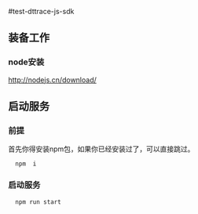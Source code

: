 #test-dttrace-js-sdk
## 装备工作
### node安装
http://nodejs.cn/download/
## 启动服务
### 前提
首先你得安装npm包，如果你已经安装过了，可以直接跳过。
```
  npm  i
```
### 启动服务
```
  npm run start
```
